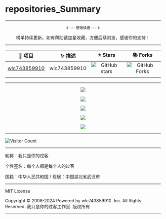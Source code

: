 # repositories_Summary

---

<div align="center">
    <p><sub>↓ --- 感谢读者 --- ↓</sub></p>
    榜单持续更新，如有帮助请加星收藏，方便后续浏览，感谢你的支持！
</div>

---

| 🎁 项目 | ✨ 描述 | ⭐ Stars | 📚 Forks |
| :--------: | :--------: | :---------: | :---------: |
| [wlc743859910](https://github.com/wlc743859910/wlc743859910) | wlc743859910 | <img src="https://img.shields.io/github/stars/wlc743859910/wlc743859910" alt="GitHub stars"> | <img src="https://img.shields.io/github/forks/wlc743859910/wlc743859910" alt="GitHub Forks"> |
|  |  |  |  |

---

<p align="center">
  <img src="https://raw.gitmirror.com/wlc743859910/repositories_Summary/blob/master/img/1.webp">
</p>

<p align="center">
  <img src="https://raw.gitmirror.com/wlc743859910/repositories_Summary/master/img/2.webp">
</p>

<p align="center">
  <img src="https://raw.gitmirror.com/wlc743859910/repositories_Summary/master/img/3.webp">
</p>

<p align="center">
  <img src="https://raw.gitmirror.com/wlc743859910/repositories_Summary/master/img/4.webp">
</p>

<p align="center">
  <img src="https://raw.gitmirror.com/wlc743859910/repositories_Summary/master/img/5.webp">
</p>

---

![Visitor Count](https://profile-counter.glitch.me/{repositories_Summary}/count.svg)

---

昵称：我只是你的过客

个性签名：每个人都是每个人的过客

国籍：中华人民共和国 / 现居：中国湖北省武汉市

---

MIT License

Copyright © 2008-2024 Powered by wlc743859910. Inc. All Rights Reserved. 我只是你的过客工作室. 版权所有

---
